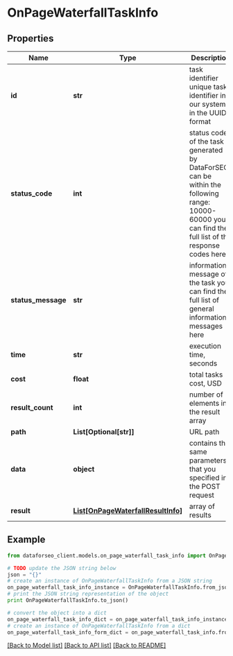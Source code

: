 # OnPageWaterfallTaskInfo


## Properties

Name | Type | Description | Notes
------------ | ------------- | ------------- | -------------
**id** | **str** | task identifier unique task identifier in our system in the UUID format | [optional] 
**status_code** | **int** | status code of the task generated by DataForSEO, can be within the following range: 10000-60000 you can find the full list of the response codes here | [optional] 
**status_message** | **str** | informational message of the task you can find the full list of general informational messages here | [optional] 
**time** | **str** | execution time, seconds | [optional] 
**cost** | **float** | total tasks cost, USD | [optional] 
**result_count** | **int** | number of elements in the result array | [optional] 
**path** | **List[Optional[str]]** | URL path | [optional] 
**data** | **object** | contains the same parameters that you specified in the POST request | [optional] 
**result** | [**List[OnPageWaterfallResultInfo]**](OnPageWaterfallResultInfo.md) | array of results | [optional] 

## Example

```python
from dataforseo_client.models.on_page_waterfall_task_info import OnPageWaterfallTaskInfo

# TODO update the JSON string below
json = "{}"
# create an instance of OnPageWaterfallTaskInfo from a JSON string
on_page_waterfall_task_info_instance = OnPageWaterfallTaskInfo.from_json(json)
# print the JSON string representation of the object
print OnPageWaterfallTaskInfo.to_json()

# convert the object into a dict
on_page_waterfall_task_info_dict = on_page_waterfall_task_info_instance.to_dict()
# create an instance of OnPageWaterfallTaskInfo from a dict
on_page_waterfall_task_info_form_dict = on_page_waterfall_task_info.from_dict(on_page_waterfall_task_info_dict)
```
[[Back to Model list]](../README.md#documentation-for-models) [[Back to API list]](../README.md#documentation-for-api-endpoints) [[Back to README]](../README.md)


